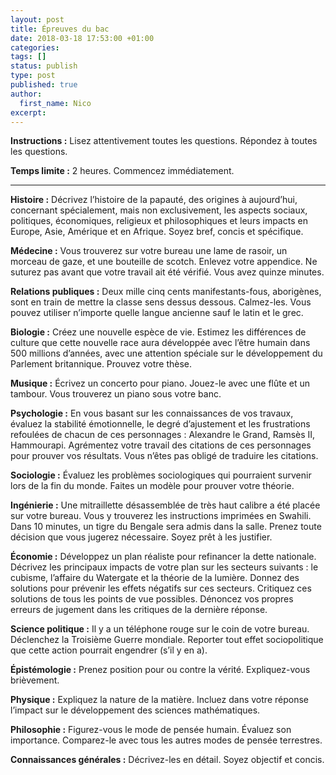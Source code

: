 ```yaml
---
layout: post
title: Épreuves du bac
date: 2018-03-18 17:53:00 +01:00
categories:
tags: []
status: publish
type: post
published: true
author:
  first_name: Nico
excerpt:
---
```


**Instructions :** Lisez attentivement toutes les questions. Répondez à toutes les questions.

**Temps limite :** 2 heures. Commencez immédiatement.

---

**Histoire :** Décrivez l’histoire de la papauté, des origines à aujourd’hui, concernant spécialement, mais non exclusivement, les aspects sociaux, politiques, économiques, religieux et philosophiques et leurs impacts en Europe, Asie, Amérique et en Afrique. Soyez bref, concis et spécifique.

**Médecine :** Vous trouverez sur votre bureau une lame de rasoir, un morceau de gaze, et une bouteille de scotch. Enlevez votre appendice. Ne suturez pas avant que votre travail ait été vérifié. Vous avez quinze minutes.

**Relations publiques :** Deux mille cinq cents manifestants-fous, aborigènes, sont en train de mettre la classe sens dessus dessous. Calmez-les. Vous pouvez utiliser n’importe quelle langue ancienne sauf le latin et le grec.

**Biologie :** Créez une nouvelle espèce de vie. Estimez les différences de culture que cette nouvelle race aura développée avec l’être humain dans 500 millions d’années, avec une attention spéciale sur le développement du Parlement britannique. Prouvez votre thèse.

**Musique :** Écrivez un concerto pour piano. Jouez-le avec une flûte et un tambour. Vous trouverez un piano sous votre banc.

**Psychologie :** En vous basant sur les connaissances de vos travaux, évaluez la stabilité émotionnelle, le degré d’ajustement et les frustrations refoulées de chacun de ces personnages : Alexandre le Grand, Ramsès II, Hammourapi. Agrémentez votre travail des citations de ces personnages pour prouver vos résultats. Vous n’êtes pas obligé de traduire les citations.

**Sociologie :** Évaluez les problèmes sociologiques qui pourraient survenir lors de la fin du monde. Faites un modèle pour prouver votre théorie.

**Ingénierie :** Une mitraillette désassemblée de très haut calibre a été placée sur votre bureau. Vous y trouverez les instructions imprimées en Swahili. Dans 10 minutes, un tigre du Bengale sera admis dans la salle. Prenez toute décision que vous jugerez nécessaire. Soyez prêt à les justifier.

**Économie :** Développez un plan réaliste pour refinancer la dette nationale. Décrivez les principaux impacts de votre plan sur les secteurs suivants : le cubisme, l’affaire du Watergate et la théorie de la lumière. Donnez des solutions pour prévenir les effets négatifs sur ces secteurs. Critiquez ces solutions de tous les points de vue possibles. Dénoncez vos propres erreurs de jugement dans les critiques de la dernière réponse.

**Science politique :** Il y a un téléphone rouge sur le coin de votre bureau. Déclenchez la Troisième Guerre mondiale. Reporter tout effet sociopolitique que cette action pourrait engendrer (s’il y en a).

**Épistémologie :** Prenez position pour ou contre la vérité. Expliquez-vous brièvement.

**Physique :** Expliquez la nature de la matière. Incluez dans votre réponse l’impact sur le développement des sciences mathématiques.

**Philosophie :** Figurez-vous le mode de pensée humain. Évaluez son importance. Comparez-le avec tous les autres modes de pensée terrestres.

**Connaissances générales :** Décrivez-les en détail. Soyez objectif et concis.
